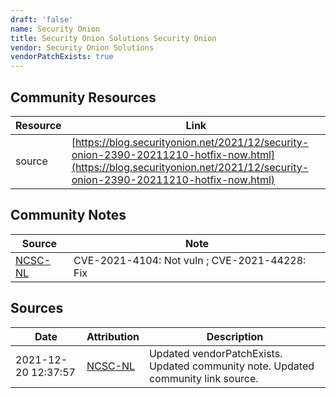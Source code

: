 ```yaml
---
draft: 'false'
name: Security Onion
title: Security Onion Solutions Security Onion
vendor: Security Onion Solutions
vendorPatchExists: true
---
```



## Community Resources
| Resource | Link |
| --- | --- |
| source | [https://blog.securityonion.net/2021/12/security-onion-2390-20211210-hotfix-now.html](https://blog.securityonion.net/2021/12/security-onion-2390-20211210-hotfix-now.html) |

## Community Notes
| Source | Note |
| --- | --- |
| [NCSC-NL](https://github.com/NCSC-NL/log4shell/blob/main/software/README.md) | CVE-2021-4104: Not vuln ; CVE-2021-44228: Fix </ul> |

## Sources
| Date | Attribution | Description |
| --- | --- | --- |
| 2021-12-20 12:37:57 | [NCSC-NL](https://github.com/NCSC-NL/log4shell/blob/main/software/README.md) | Updated vendorPatchExists. Updated community note. Updated community link source.  |
